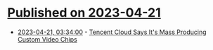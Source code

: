 # [Published on 2023-04-21](index.md)

* [2023-04-21, 03:34:00](https://soylentnews.org/article.pl?sid=23/04/20/036228&from=rss) - [Tencent Cloud Says It's Mass Producing Custom Video Chips](https://soylentnews.org/article.pl?sid=23/04/20/036228&from=rss)
